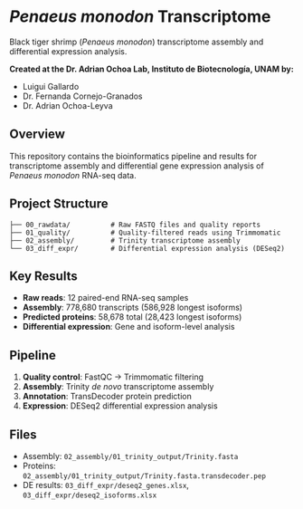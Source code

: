 # *Penaeus monodon* Transcriptome

Black tiger shrimp (*Penaeus monodon*) transcriptome assembly and differential expression analysis.

**Created at the Dr. Adrian Ochoa Lab, Instituto de Biotecnología, UNAM by:**
- Luigui Gallardo
- Dr. Fernanda Cornejo-Granados  
- Dr. Adrian Ochoa-Leyva

## Overview

This repository contains the bioinformatics pipeline and results for transcriptome assembly and differential gene expression analysis of *Penaeus monodon* RNA-seq data.

## Project Structure

```
├── 00_rawdata/          # Raw FASTQ files and quality reports
├── 01_quality/          # Quality-filtered reads using Trimmomatic
├── 02_assembly/         # Trinity transcriptome assembly
└── 03_diff_expr/        # Differential expression analysis (DESeq2)
```

## Key Results

- **Raw reads**: 12 paired-end RNA-seq samples
- **Assembly**: 778,680 transcripts (586,928 longest isoforms)
- **Predicted proteins**: 58,678 total (28,423 longest isoforms)
- **Differential expression**: Gene and isoform-level analysis

## Pipeline

1. **Quality control**: FastQC → Trimmomatic filtering
2. **Assembly**: Trinity *de novo* transcriptome assembly
3. **Annotation**: TransDecoder protein prediction
4. **Expression**: DESeq2 differential expression analysis

## Files

- Assembly: `02_assembly/01_trinity_output/Trinity.fasta`
- Proteins: `02_assembly/01_trinity_output/Trinity.fasta.transdecoder.pep`
- DE results: `03_diff_expr/deseq2_genes.xlsx`, `03_diff_expr/deseq2_isoforms.xlsx`
